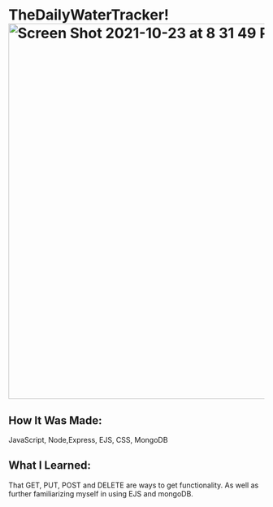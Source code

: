 # TheDailyWaterTracker!<img width="738" alt="Screen Shot 2021-10-23 at 8 31 49 PM" src="https://user-images.githubusercontent.com/78456343/138620166-0c05d6ab-be88-4ef1-8da5-7b52df49cdfc.png">


## How It Was Made:
JavaScript, Node,Express, EJS, CSS, MongoDB
## What I Learned:
That GET, PUT, POST and DELETE are ways to get functionality. As well as further familiarizing myself in using EJS and mongoDB.
